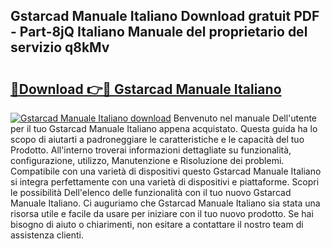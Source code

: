 ## Gstarcad Manuale Italiano Download gratuit PDF - Part-8jQ Italiano Manuale del proprietario del servizio q8kMv

# <h2><a href="http://dfbdpm.blite.top/?on=Gstarcad+Manuale+Italiano">🔗Download 👉🔴 Gstarcad Manuale Italiano</a></h2>

[![Gstarcad Manuale Italiano download](https://i.imgur.com/lujVjoI.png)](http://dfbdpm.blite.top/?on=Gstarcad+Manuale+Italiano)
Benvenuto nel manuale Dell'utente per il tuo Gstarcad Manuale Italiano appena acquistato. Questa guida ha lo scopo di aiutarti a padroneggiare le caratteristiche e le capacità del tuo Prodotto. All'interno troverai informazioni dettagliate su funzionalità, configurazione, utilizzo, Manutenzione e Risoluzione dei problemi. Compatibile con una varietà di dispositivi questo Gstarcad Manuale Italiano si integra perfettamente con una varietà di dispositivi e piattaforme. Scopri le possibilità Dell'elenco delle funzionalità con il tuo nuovo Gstarcad Manuale Italiano. Ci auguriamo che Gstarcad Manuale Italiano sia stata una risorsa utile e facile da usare per iniziare con il tuo nuovo prodotto. Se hai bisogno di aiuto o chiarimenti, non esitare a contattare il nostro team di assistenza clienti.
